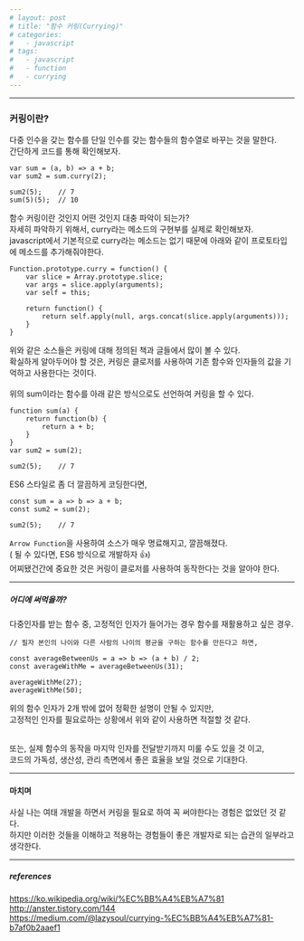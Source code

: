 ```yaml
---
# layout: post
# title: "함수 커링(Currying)"
# categories:
#   - javascript
# tags:
#   - javascript
#   - function
#   - currying
---
```


<hr/>

### 커링이란?

다중 인수을 갖는 함수를 단일 인수를 갖는 함수들의 함수열로 바꾸는 것을 말한다.<br/>
간단하게 코드를 통해 확인해보자.

```
var sum = (a, b) => a + b;
var sum2 = sum.curry(2);

sum2(5);    // 7
sum(5)(5);  // 10
```

함수 커링이란 것인지 어떤 것인지 대충 파악이 되는가?<br/>
자세히 파악하기 위해서, curry라는 메소드의 구현부를 실제로 확인해보자.<br/>
javascript에서 기본적으로 curry라는 메소드는 없기 때문에 아래와 같이 프로토타입에 메소드를 추가해줘야한다.<br/>

```
Function.prototype.curry = function() {
    var slice = Array.prototype.slice;
    var args = slice.apply(arguments);
    var self = this;

    return function() {
        return self.apply(null, args.concat(slice.apply(arguments)));
    }
}
```

위와 같은 소스들은 커링에 대해 정의된 책과 글들에서 많이 볼 수 있다.<br/>
확실하게 알아두어야 할 것은, 커링은 클로저를 사용하여 기존 함수와 인자들의 값을 기억하고 사용한다는 것이다.<br/>  
위의 sum이라는 함수를 아래 같은 방식으로도 선언하여 커링을 할 수 있다.<br/>

```
function sum(a) {
    return function(b) {
        return a + b;
    }
}
var sum2 = sum(2);

sum2(5);    // 7
```

ES6 스타일로 좀 더 깔끔하게 코딩한다면,

```
const sum = a => b => a + b;
const sum2 = sum(2);

sum2(5);    // 7
```

`Arrow Function`을 사용하여 소스가 매우 명료해지고, 깔끔해졌다.<br/>
( 될 수 있다면, ES6 방식으로 개발하자 👍)<br/>
어찌됐건간에 중요한 것은 커링이 클로저를 사용하여 동작한다는 것을 알아야 한다.

<hr/>

##### 어디에 써먹을까?

다중인자를 받는 함수 중, 고정적인 인자가 들어가는 경우 함수를 재활용하고 싶은 경우.<br/>

```
// 필자 본인의 나이와 다른 사람의 나이의 평균을 구하는 함수를 만든다고 하면,

const averageBetweenUs = a => b => (a + b) / 2;
const averageWithMe = averageBetweenUs(31);

averageWithMe(27);
averageWithMe(50);
```

위의 함수 인자가 2개 밖에 없어 정확한 설명이 안될 수 있지만,<br/>
고정적인 인자를 필요로하는 상황에서 위와 같이 사용하면 적절할 것 같다.<br/><br/>

또는, 실제 함수의 동작을 마지막 인자를 전달받기까지 미룰 수도 있을 것 이고,<br/>
코드의 가독성, 생산성, 관리 측면에서 좋은 효율을 보일 것으로 기대한다.

<hr/>

#### 마치며

사실 나는 여태 개발을 하면서 커링을 필요로 하여 꼭 써야한다는 경험은 없었던 것 같다.<br/>
하지만 이러한 것들을 이해하고 적용하는 경험들이 좋은 개발자로 되는 습관의 일부라고 생각한다.<br/>

<hr/>

##### references

https://ko.wikipedia.org/wiki/%EC%BB%A4%EB%A7%81<br/>
http://anster.tistory.com/144<br/>
https://medium.com/@lazysoul/currying-%EC%BB%A4%EB%A7%81-b7af0b2aaef1<br/>
